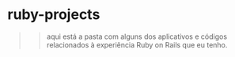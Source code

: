 # ruby-projects
>> aqui está a pasta com alguns dos aplicativos e códigos relacionados à experiência Ruby on Rails que eu tenho.
